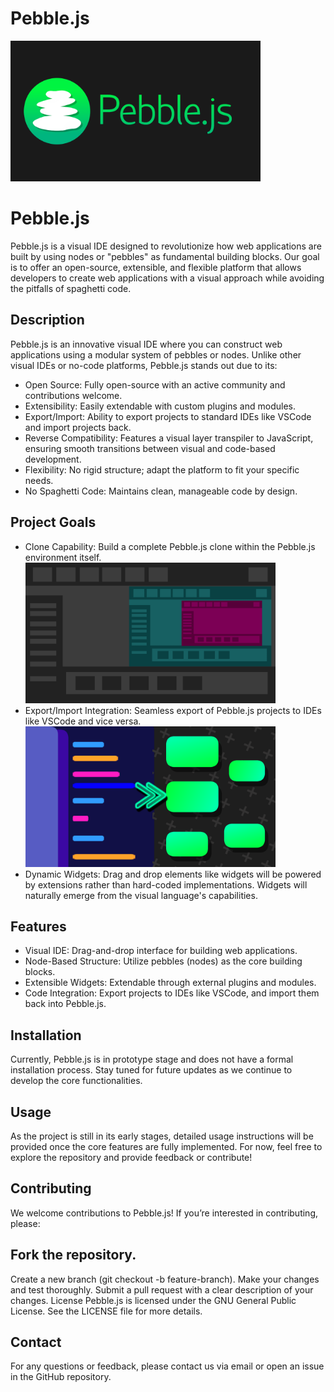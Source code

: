 # Pebble.js
<img src="https://github.com/DruPro/Gravil/blob/main/Logo/PebbleJS.png" width="400" alt="Project Diagram">

# Pebble.js
Pebble.js is a visual IDE designed to revolutionize how web applications are built by using nodes or "pebbles" as fundamental building blocks. Our goal is to offer an open-source, extensible, and flexible platform that allows developers to create web applications with a visual approach while avoiding the pitfalls of spaghetti code.

## Description
Pebble.js is an innovative visual IDE where you can construct web applications using a modular system of pebbles or nodes. Unlike other visual IDEs or no-code platforms, Pebble.js stands out due to its:

* Open Source: Fully open-source with an active community and contributions welcome.
* Extensibility: Easily extendable with custom plugins and modules.
* Export/Import: Ability to export projects to standard IDEs like VSCode and import projects back.
* Reverse Compatibility: Features a visual layer transpiler to JavaScript, ensuring smooth transitions between visual and code-based development.
* Flexibility: No rigid structure; adapt the platform to fit your specific needs.
* No Spaghetti Code: Maintains clean, manageable code by design.
  
## Project Goals
* Clone Capability: Build a complete Pebble.js clone within the Pebble.js environment itself.
   <img src="https://github.com/DruPro/Gravil/blob/main/Logo/WithinWithin.png" width="400" alt="Project Diagram">
* Export/Import Integration: Seamless export of Pebble.js projects to IDEs like VSCode and vice versa.
   <img src="https://github.com/DruPro/Gravil/blob/main/Logo/Import.png" width="400" alt="Project Diagram"> 
* Dynamic Widgets: Drag and drop elements like widgets will be powered by extensions rather than hard-coded implementations. Widgets will naturally emerge from the visual language's capabilities.

## Features
* Visual IDE: Drag-and-drop interface for building web applications.
* Node-Based Structure: Utilize pebbles (nodes) as the core building blocks.
* Extensible Widgets: Extendable through external plugins and modules.
* Code Integration: Export projects to IDEs like VSCode, and import them back into Pebble.js.

## Installation
Currently, Pebble.js is in prototype stage and does not have a formal installation process. Stay tuned for future updates as we continue to develop the core functionalities.

## Usage
As the project is still in its early stages, detailed usage instructions will be provided once the core features are fully implemented. For now, feel free to explore the repository and provide feedback or contribute!

## Contributing
We welcome contributions to Pebble.js! If you’re interested in contributing, please:

## Fork the repository.
Create a new branch (git checkout -b feature-branch).
Make your changes and test thoroughly.
Submit a pull request with a clear description of your changes.
License
Pebble.js is licensed under the GNU General Public License. See the LICENSE file for more details.

## Contact
For any questions or feedback, please contact us via email or open an issue in the GitHub repository.

